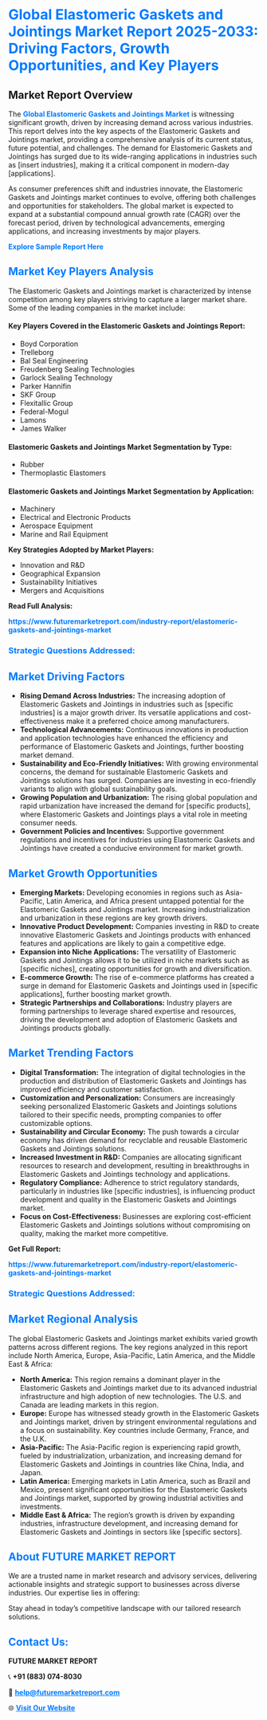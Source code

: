 <h1 style="color: #007BFF;">Global Elastomeric Gaskets and Jointings Market Report 2025-2033: Driving Factors, Growth Opportunities, and Key Players</h1>

<section id="overview">
<h2>Market Report Overview</h2>
<p>The <a href="https://www.futuremarketreport.com/industry-report/elastomeric-gaskets-and-jointings-market" style="color: #007BFF; text-decoration: none;"><strong>Global Elastomeric Gaskets and Jointings Market</strong></a> is witnessing significant growth, driven by increasing demand across various industries. This report delves into the key aspects of the Elastomeric Gaskets and Jointings market, providing a comprehensive analysis of its current status, future potential, and challenges. The demand for Elastomeric Gaskets and Jointings has surged due to its wide-ranging applications in industries such as [insert industries], making it a critical component in modern-day [applications].</p>
<p>As consumer preferences shift and industries innovate, the Elastomeric Gaskets and Jointings market continues to evolve, offering both challenges and opportunities for stakeholders. The global market is expected to expand at a substantial compound annual growth rate (CAGR) over the forecast period, driven by technological advancements, emerging applications, and increasing investments by major players.</p>
</section>

<section id="overview">
<p><a href="https://www.futuremarketreport.com/request-sample/reportId=114255" style="color: #007BFF; text-decoration: none;"><strong>Explore Sample Report Here</strong></a></p>
</section>

<section id="key-players">
<h2 style="color: #007BFF;">Market Key Players Analysis</h2>
<p>The Elastomeric Gaskets and Jointings market is characterized by intense competition among key players striving to capture a larger market share. Some of the leading companies in the market include:</p>
<h4>Key Players Covered in the Elastomeric Gaskets and Jointings Report:</h4>
<ul><li>Boyd Corporation</li><li>Trelleborg</li><li>Bal Seal Engineering</li><li>Freudenberg Sealing Technologies</li><li>Garlock Sealing Technology</li><li>Parker Hannifin</li><li>SKF Group</li><li>Flexitallic Group</li><li>Federal-Mogul</li><li>Lamons</li><li>James Walker</li></ul>
<h4>Elastomeric Gaskets and Jointings Market Segmentation by Type:</h4>
<ul><li>Rubber</li><li>Thermoplastic Elastomers</li></ul>

<h4>Elastomeric Gaskets and Jointings Market Segmentation by Application:</h4>
<ul><li>Machinery</li><li>Electrical and Electronic Products</li><li>Aerospace Equipment</li><li>Marine and Rail Equipment</li></ul>
<p><strong>Key Strategies Adopted by Market Players:</strong></p>
<ul>
<li>Innovation and R&D</li>
<li>Geographical Expansion</li>
<li>Sustainability Initiatives</li>
<li>Mergers and Acquisitions</li>
</ul>
</section>

<section>
<p><strong>Read Full Analysis: </strong></p><a href="https://www.futuremarketreport.com/industry-report/elastomeric-gaskets-and-jointings-market" style="color: #007BFF; text-decoration: none;"><strong>https://www.futuremarketreport.com/industry-report/elastomeric-gaskets-and-jointings-market</strong></a>
<h3 style="color: #007BFF;">Strategic Questions Addressed:</h3>
</section>

<section id="driving-factors">
<h2 style="color: #007BFF;">Market Driving Factors</h2>
<ul>
<li><strong>Rising Demand Across Industries:</strong> The increasing adoption of Elastomeric Gaskets and Jointings in industries such as [specific industries] is a major growth driver. Its versatile applications and cost-effectiveness make it a preferred choice among manufacturers.</li>
<li><strong>Technological Advancements:</strong> Continuous innovations in production and application technologies have enhanced the efficiency and performance of Elastomeric Gaskets and Jointings, further boosting market demand.</li>
<li><strong>Sustainability and Eco-Friendly Initiatives:</strong> With growing environmental concerns, the demand for sustainable Elastomeric Gaskets and Jointings solutions has surged. Companies are investing in eco-friendly variants to align with global sustainability goals.</li>
<li><strong>Growing Population and Urbanization:</strong> The rising global population and rapid urbanization have increased the demand for [specific products], where Elastomeric Gaskets and Jointings plays a vital role in meeting consumer needs.</li>
<li><strong>Government Policies and Incentives:</strong> Supportive government regulations and incentives for industries using Elastomeric Gaskets and Jointings have created a conducive environment for market growth.</li>
</ul>
</section>

<section id="growth-opportunities">
<h2 style="color: #007BFF;">Market Growth Opportunities</h2>
<ul>
<li><strong>Emerging Markets:</strong> Developing economies in regions such as Asia-Pacific, Latin America, and Africa present untapped potential for the Elastomeric Gaskets and Jointings market. Increasing industrialization and urbanization in these regions are key growth drivers.</li>
<li><strong>Innovative Product Development:</strong> Companies investing in R&D to create innovative Elastomeric Gaskets and Jointings products with enhanced features and applications are likely to gain a competitive edge.</li>
<li><strong>Expansion into Niche Applications:</strong> The versatility of Elastomeric Gaskets and Jointings allows it to be utilized in niche markets such as [specific niches], creating opportunities for growth and diversification.</li>
<li><strong>E-commerce Growth:</strong> The rise of e-commerce platforms has created a surge in demand for Elastomeric Gaskets and Jointings used in [specific applications], further boosting market growth.</li>
<li><strong>Strategic Partnerships and Collaborations:</strong> Industry players are forming partnerships to leverage shared expertise and resources, driving the development and adoption of Elastomeric Gaskets and Jointings products globally.</li>
</ul>
</section>

<section id="trending-factors">
<h2 style="color: #007BFF;">Market Trending Factors</h2>
<ul>
<li><strong>Digital Transformation:</strong> The integration of digital technologies in the production and distribution of Elastomeric Gaskets and Jointings has improved efficiency and customer satisfaction.</li>
<li><strong>Customization and Personalization:</strong> Consumers are increasingly seeking personalized Elastomeric Gaskets and Jointings solutions tailored to their specific needs, prompting companies to offer customizable options.</li>
<li><strong>Sustainability and Circular Economy:</strong> The push towards a circular economy has driven demand for recyclable and reusable Elastomeric Gaskets and Jointings solutions.</li>
<li><strong>Increased Investment in R&D:</strong> Companies are allocating significant resources to research and development, resulting in breakthroughs in Elastomeric Gaskets and Jointings technology and applications.</li>
<li><strong>Regulatory Compliance:</strong> Adherence to strict regulatory standards, particularly in industries like [specific industries], is influencing product development and quality in the Elastomeric Gaskets and Jointings market.</li>
<li><strong>Focus on Cost-Effectiveness:</strong> Businesses are exploring cost-efficient Elastomeric Gaskets and Jointings solutions without compromising on quality, making the market more competitive.</li>
</ul>
</section>

<section>
<p><strong>Get Full Report: </strong></p><a href="https://www.futuremarketreport.com/industry-report/elastomeric-gaskets-and-jointings-market" style="color: #007BFF; text-decoration: none;"><strong>https://www.futuremarketreport.com/industry-report/elastomeric-gaskets-and-jointings-market</strong></a>
<h3 style="color: #007BFF;">Strategic Questions Addressed:</h3>
</section>


<section id="regional-analysis">
<h2 style="color: #007BFF;">Market Regional Analysis</h2>
<p>The global Elastomeric Gaskets and Jointings market exhibits varied growth patterns across different regions. The key regions analyzed in this report include North America, Europe, Asia-Pacific, Latin America, and the Middle East & Africa:</p>
<ul>
<li><strong>North America:</strong> This region remains a dominant player in the Elastomeric Gaskets and Jointings market due to its advanced industrial infrastructure and high adoption of new technologies. The U.S. and Canada are leading markets in this region.</li>
<li><strong>Europe:</strong> Europe has witnessed steady growth in the Elastomeric Gaskets and Jointings market, driven by stringent environmental regulations and a focus on sustainability. Key countries include Germany, France, and the U.K.</li>
<li><strong>Asia-Pacific:</strong> The Asia-Pacific region is experiencing rapid growth, fueled by industrialization, urbanization, and increasing demand for Elastomeric Gaskets and Jointings in countries like China, India, and Japan.</li>
<li><strong>Latin America:</strong> Emerging markets in Latin America, such as Brazil and Mexico, present significant opportunities for the Elastomeric Gaskets and Jointings market, supported by growing industrial activities and investments.</li>
<li><strong>Middle East & Africa:</strong> The region’s growth is driven by expanding industries, infrastructure development, and increasing demand for Elastomeric Gaskets and Jointings in sectors like [specific sectors].</li>
</ul>
</section>

<footer>
<h2 style="color: #007BFF;">About FUTURE MARKET REPORT</h2>
<p>We are a trusted name in market research and advisory services, delivering actionable insights and strategic support to businesses across diverse industries. Our expertise lies in offering:</p>

<p>Stay ahead in today’s competitive landscape with our tailored research solutions.</p>

<h2 style="color: #007BFF;">Contact Us:</h2>
<p><strong>FUTURE MARKET REPORT</strong></p>
<p>📞 <strong>+91 (883) 074-8030</strong></p>
<p>📧 <strong><a href="mailto:help@futuremarketreport.com" style="color: #007BFF;">help@futuremarketreport.com</a></strong></p>
<p>🌐 <strong><a href="https://www.futuremarketreport.com/" style="color: #007BFF;">Visit Our Website</a></strong></p>
</footer>